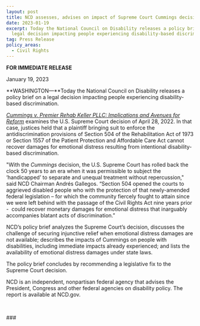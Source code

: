 ```yaml
---
layout: post
title: NCD assesses, advises on impact of Supreme Court Cummings decision
date: 2023-01-19
excerpt: Today the National Council on Disability releases a policy brief on a
  legal decision impacting people experiencing disability-based discrimination.
tag: Press Release
policy_areas:
  - Civil Rights
---
```

**FOR IMMEDIATE RELEASE**                                                       

January 19, 2023

**WASHINGTON—**Today the National Council on Disability releases a policy brief on a legal decision impacting people experiencing disability-based discrimination.

*[Cummings v. Premier Rehab Keller PLLC: Implications and Avenues for Reform](https://www.ncd.gov/publications/2023/cummings-v-premier-rehab-keller-pllc-implications-and-avenues-reform)* examines the U.S. Supreme Court decision of April 28, 2022. In that case, justices held that a plaintiff bringing suit to enforce the antidiscrimination provisions of Section 504 of the Rehabilitation Act of 1973 or Section 1557 of the Patient Protection and Affordable Care Act cannot recover damages for emotional distress resulting from intentional disability-based discrimination.

"With the *Cummings* decision, the U.S. Supreme Court has rolled back the clock 50 years to an era when it was permissible to subject the ‘handicapped’ to separate and unequal treatment without repercussion," said NCD Chairman Andrés Gallegos. “Section 504 opened the courts to aggrieved disabled people who with the protection of that newly-amended federal legislation – for which the community fiercely fought to attain since we were left behind with the passage of the Civil Rights Act nine years prior -  could recover monetary damages for emotional distress that inarguably accompanies blatant acts of discrimination.”

NCD’s policy brief analyzes the Supreme Court’s decision, discusses the challenge of securing injunctive relief when emotional distress damages are not available; describes the impacts of Cummings on people with disabilities, including immediate impacts already experienced; and lists the availability of emotional distress damages under state laws.

The policy brief concludes by recommending a legislative fix to the Supreme Court decision.

NCD is an independent, nonpartisan federal agency that advises the President, Congress and other federal agencies on disability policy. The report is available at NCD.gov.

 

\###